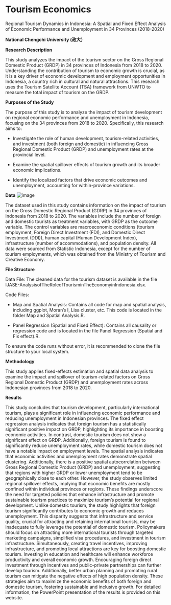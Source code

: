 # Tourism Economics
Regional Tourism Dynamics in Indonesia: A Spatial and Fixed Effect Analysis of Economic Performance and Unemployment in 34 Provinces (2018-2020)

**National Chengchi University (政大）**


**Research Description**

This study analyzes the impact of the tourism sector on the Gross Regional Domestic Product (GRDP) in 34 provinces of Indonesia from 2018 to 2020. Understanding the contribution of tourism to economic growth is crucial, as it is a key driver of economic development and employment opportunities in Indonesia, a country rich in cultural and natural attractions. This research uses the Tourism Satellite Account (TSA) framework from UNWTO to measure the total impact of tourism on the GRDP.

**Purposes of the Study**

The purpose of this study is to analyze the impact of tourism development on regional economic performance and unemployment in Indonesia, focusing on the 34 provinces from 2018 to 2020. Specifically, this research aims to:

- Investigate the role of human development, tourism-related activities, and investment (both foreign and domestic) in influencing Gross Regional Domestic Product (GRDP) and unemployment rates at the provincial level.

- Examine the spatial spillover effects of tourism growth and its broader economic implications.

- Identify the localized factors that drive economic outcomes and unemployment, accounting for within-province variations.



**Data**
![image](https://github.com/user-attachments/assets/216a579e-7ce5-4b0f-a0ae-49dfb3eea5cd)

The dataset used in this study contains information on the impact of tourism on the Gross Domestic Regional Product (GDRP) in 34 provinces of Indonesia from 2018 to 2020. The variables include the number of foreign and domestic tourists as treatment variables, with GRDP as the outcome variable. The control variables are macroeconomic conditions (tourism employment, Foreign Direct Investment (FDI), and Domestic Direct Investment (DDI)), human capital (Human Development Index), infrastructure (number of accommodations), and population density. All data were sourced from Statistic Indonesia, except for the number of tourism employments, which was obtained from the Ministry of Tourism and Creative Economy.

**File Structure**

Data File: The cleaned data for the tourism dataset is available in the file IJASE-AnalysisofTheRoleofTourisminTheEconomyinIndonesia.xlsx.

Code Files:

- Map and Spatial Analysis: Contains all code for map and spatial analysis, including ggplot, Moran’s I, Lisa cluster, etc. This code is located in the folder Map and Spatial Analysis.R.

- Panel Regression (Spatial and Fixed Effect): Contains all causality or regression code and is located in the file Panel Regression (Spatial and Fix effect).R.

To ensure the code runs without error, it is recommended to clone the file structure to your local system.

**Methodology**

This study applies fixed-effects estimation and spatial data analysis to examine the impact and spillover of tourism-related factors on Gross Regional Domestic Product (GRDP) and unemployment rates across Indonesian provinces from 2018 to 2020.


**Results**

This study concludes that tourism development, particularly international tourism, plays a
significant role in influencing economic performance and reducing unemployment in
Indonesian provinces. The fixed effect regression analysis indicates that foreign tourism has
a statistically significant positive impact on GRDP, highlighting its importance in boosting
economic activities. In contrast, domestic tourism does not show a significant effect on
GRDP. Additionally, foreign tourism is found to significantly reduce unemployment rates,
while domestic tourism does not have a notable impact on employment levels. The spatial
analysis indicates that economic activities and unemployment rates demonstrate spatial
clustering. Additionally, there is a positive spatial autocorrelation between Gross Regional
Domestic Product (GRDP) and unemployment, suggesting that regions with higher GRDP
or lower unemployment tend to be geographically close to each other. However, the study
observes limited regional spillover effects, implying that economic benefits are mostly
confined within individual provinces or regions.
These findings underscore the need for targeted policies that enhance infrastructure and
promote sustainable tourism practices to maximize tourism’s potential for regional
development. Unlike domestic tourism, the study highlights that foreign tourism significantly
contributes to economic growth and reduces unemployment. This disparity suggests that
infrastructure and service quality, crucial for attracting and retaining international tourists,
may be inadequate to fully leverage the potential of domestic tourism. Policymakers should
focus on attracting more international tourists through targeted marketing campaigns,
simplified visa procedures, and investment in tourism infrastructure. Simultaneously,
creating travel incentives, improving infrastructure, and promoting local attractions are key
for boosting domestic tourism. Investing in education and healthcare will enhance workforce
productivity and overall economic growth. Encouraging foreign direct investment through
incentives and public-private partnerships can further develop tourism. Additionally, better
urban planning and promoting rural tourism can mitigate the negative effects of high
population density. These strategies aim to maximize the economic benefits of both foreign
and domestic tourism, fostering sustainable and inclusive growth.
For detailed information, the PowerPoint presentation of the results is provided on this website.
